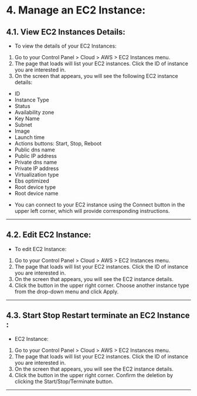 
# 4. Manage an EC2 Instance:


## 4.1. View EC2 Instances Details:

+ To view the details of your EC2 Instances: 

1. Go to your Control Panel > Cloud > AWS > EC2 Instances menu.
2. The page that loads will list your EC2 instances. Click the ID of instance you are interested in.
3. On the screen that appears, you will see the following  EC2 instance details:

- ID
- Instance Type
- Status
- Availability zone
- Key Name
- Subnet
- Image
- Launch time
- Actions buttons: Start, Stop, Reboot
- Public dns name
- Public  IP address
- Private dns name
- Private IP address
- Virtualization type
- Ebs optimized
- Root device type
- Root device name

+ You can connect to your EC2 instance using the Connect button in the upper left corner, which will provide corresponding instructions.


______________________________________________________________________________________________________________________________________________________


## 4.2.  Edit EC2 Instance:

+ To edit  EC2 Instance: 

1. Go to your Control Panel > Cloud > AWS > EC2 Instances menu.
2. The page that loads will list your EC2 instances. Click the ID of instance you are interested in.
3. On the screen that appears, you will see the EC2 instance details.
4. Click the  button in the upper right corner. Choose another instance type from the drop-down menu and click Apply.


______________________________________________________________________________________________________________________________________________________

## 4.3. Start Stop Restart terminate an EC2 Instance :


- EC2 Instance: 

1. Go to your Control Panel > Cloud > AWS > EC2 Instances menu.
2. The page that loads will list your EC2 instances. Click the ID of instance you are interested in.
3. On the screen that appears, you will see the EC2 instance details.
4. Click the   button in the upper right corner. Confirm the deletion by clicking the  Start/Stop/Terminate button.

______________________________________________________________________________________________________________________________________________________
